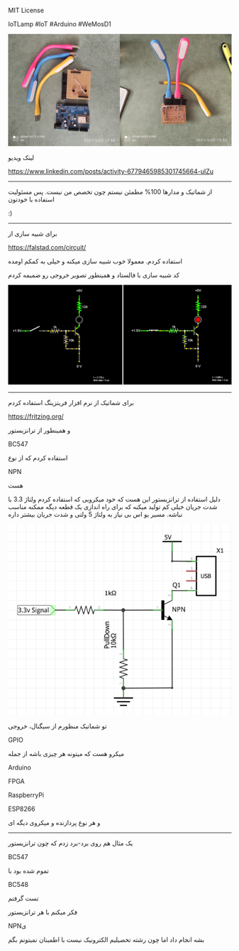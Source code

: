 MIT License

IoTLamp
#IoT
#Arduino
#WeMosD1

![IoTLamp](https://github.com/sh-navid/IoTLamp/blob/master/IoTLampFigures/IoTLamp.jpg?raw=true)

لینک ویدیو

https://www.linkedin.com/posts/activity-6779465985301745664-uIZu
_____
از شماتیک و مدارها 100% مطمئن نیستم چون تخصص من نیست. پس مسئولیت استفاده با خودتون

:)

_____
برای شبیه سازی از

https://falstad.com/circuit/

استفاده کردم. معمولا خوب شبیه سازی میکنه و خیلی به کمکم اومده

کد شبیه سازی با فالستاد و همینطور تصویر خروجی رو ضمیمه کردم

![Simulation](https://github.com/sh-navid/IoTLamp/blob/master/IoTLampFigures/Simulation.png?raw=true)

_____
برای شماتیک از نرم افزار فریتزینگ استفاده کردم

https://fritzing.org/

و همینطور از ترانزیستور

BC547 

استفاده کردم که از نوع

NPN

هست


دلیل استفاده از ترانزیستور این هست که خود میکرویی که استفاده کردم ولتاژ 3.3 با شدت جریان خیلی کم تولید میکنه که برای راه اندازی یک قطعه دیگه ممکنه مناسب نباشه. مسیر یو اس بی نیاز به ولتاژ 5 ولتی و شدت جریان بیشتر داره

![Schematic](https://github.com/sh-navid/IoTLamp/blob/master/IoTLampFigures/Schematic.png?raw=true)

تو شماتیک منظورم از سیگنال، خروجی

GPIO

میکرو هست که میتونه هر چیزی باشه از جمله

Arduino

FPGA

RaspberryPi

ESP8266

و هر نوع پردازنده و میکروی دیگه ای

_____
یک مثال هم روی برد-برد زدم که چون ترانزیستور

BC547

تموم شده بود با

BC548

تست گرفتم

فکر میکنم با هر ترانزیستور

NPNی

بشه انجام داد اما چون رشته تحصیلیم الکترونیک نیست با اطمینان نمیتونم بگم